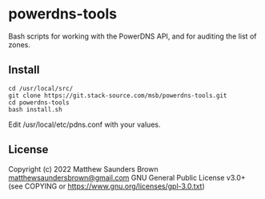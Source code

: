 # powerdns-tools

Bash scripts for working with the PowerDNS API, and for auditing the list of zones.

## Install
```
cd /usr/local/src/
git clone https://git.stack-source.com/msb/powerdns-tools.git
cd powerdns-tools
bash install.sh
```

Edit /usr/local/etc/pdns.conf with your values.

## License
Copyright (c) 2022 Matthew Saunders Brown <matthewsaundersbrown@gmail.com>
GNU General Public License v3.0+ (see COPYING or https://www.gnu.org/licenses/gpl-3.0.txt)
